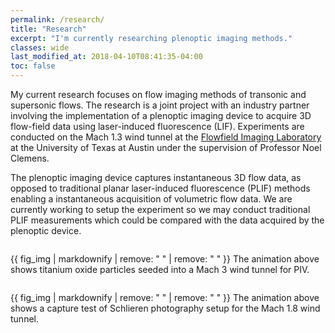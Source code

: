 ```yaml
---
permalink: /research/
title: "Research"
excerpt: "I'm currently researching plenoptic imaging methods."
classes: wide
last_modified_at: 2018-04-10T08:41:35-04:00
toc: false
---
```


My current research focuses on flow imaging methods of transonic and supersonic flows. The research is a joint project with an industry partner involving the implementation of a plenoptic imaging device to acquire 3D flow-field data using laser-induced fluorescence (LIF). Experiments are conducted on the Mach 1.3 wind tunnel at the [Flowfield Imaging Laboratory](http://research.ae.utexas.edu/FloImLab/) at the University of Texas at Austin under the supervision of Professor Noel Clemens.

The plenoptic imaging device captures instantaneous 3D flow data, as opposed to traditional planar laser-induced fluorescence (PLIF) methods enabling a instantaneous acquisition of volumetric flow data. We are currently working to setup the experiment so we may conduct traditional PLIF measurements which could be compared with the data acquired by the plenoptic device.

<figure style="width: 600px" class="align-center">
  <img src="{{ site.url }}{{ site.baseurl }}/assets/images/piv1.gif" alt="">
</figure>
{{ fig_img | markdownify | remove: "
" | remove: "
" }} The animation above shows titanium oxide particles seeded into a Mach 3 wind tunnel for PIV.

<figure style="width: 600px" class="align-center">
  <img src="{{ site.url }}{{ site.baseurl }}/assets/images/schlieren1.gif" alt="">
</figure>
{{ fig_img | markdownify | remove: "
" | remove: "
" }} The animation above shows a capture test of Schlieren photography setup for the Mach 1.8 wind tunnel.

